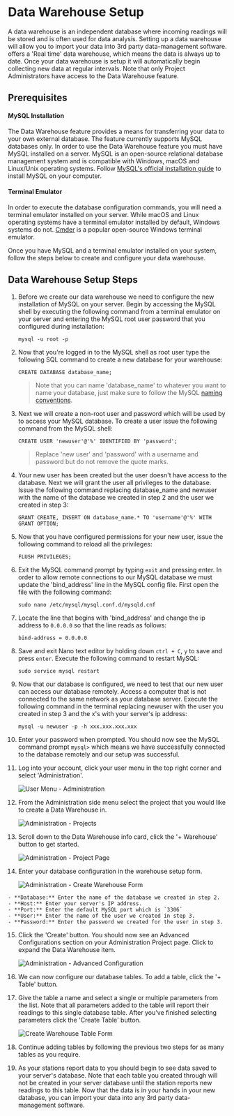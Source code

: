 # Data Warehouse Setup

A data warehouse is an independent database where incoming readings will be stored and is often used for data analysis. Setting up a data warehouse will allow you to import your data into 3rd party data-management software. <span class="app-name"></span> offers a 'Real time' data warehouse, which means the data is always up to date. Once your data warehouse is setup it will automatically begin collecting new data at regular intervals. Note that only Project Administrators have access to the Data Warehouse feature.

## Prerequisites

#### MySQL Installation

The Data Warehouse feature provides a means for transferring your data to your own external database. The feature currently supports MySQL databases only. In order to use the Data Warehouse feature you must have MySQL installed on a server. MySQL is an open-source relational database management system and is compatible with Windows, macOS and Linux/Unix operating systems. Follow <a href="https://dev.mysql.com/doc/refman/5.7/en/installing.html" target="_blank">MySQL's official installation guide</a> to install MySQL on your computer. 

#### Terminal Emulator

In order to execute the database configuration commands, you will need a terminal emulator installed on your server. While macOS and Linux operating systems have a terminal emulator installed by default, Windows systems do not. <a href="https://dev.mysql.com/doc/refman/5.7/en/installing.html" target="_blank">Cmder</a> is a popular open-source Windows terminal emulator. 

Once you have MySQL and a terminal emulator installed on your system, follow the steps below to create and configure your data warehouse.


## Data Warehouse Setup Steps

1.  Before we create our data warehouse we need to configure the new installation of MySQL on your server. Begin by accessing the MySQL shell by executing the following command from a terminal emulator on your server and entering the MySQL root user password that you configured during installation:

        mysql -u root -p
  
2.  Now that you're logged in to the MySQL shell as root user type the following SQL command to create a new database for your warehouse:

        CREATE DATABASE database_name;

    > Note that you can name 'database_name' to whatever you want to name your database, just make sure to follow the MySQL <a href="https://dev.mysql.com/doc/refman/8.0/en/identifiers.html">naming conventions</a>.

3.  Next we will create a non-root user and password which will be used by <span class="app-name"></span> to access your MySQL database. To create a user issue the following command from the MySQL shell:

        CREATE USER 'newuser'@'%' IDENTIFIED BY 'password';

    > Replace 'new user' and 'password' with a username and password but do not remove the quote marks.

4.  Your new user has been created but the user doesn't have access to the database. Next we will grant the user all privileges to the database. Issue the following command replacing database_name and newuser with the name of the database we created in step 2 and the user we created in step 3:

        GRANT CREATE, INSERT ON database_name.* TO 'username'@'%' WITH GRANT OPTION;

5.  Now that you have configured permissions for your new user, issue the following command to reload all the privileges:

        FLUSH PRIVILEGES;

6.  Exit the MySQL command prompt by typing `exit` and pressing enter. In order to allow remote connections to our MySQL database we must update the 'bind_address' line in the MySQL config file. First open the file with the following command:

        sudo nano /etc/mysql/mysql.conf.d/mysqld.cnf

7.  Locate the line that begins with 'bind_address' and change the ip address to `0.0.0.0` so that the line reads as follows:

        bind-address = 0.0.0.0

8.  Save and exit Nano text editor by holding down `ctrl + C`, `y` to save and press `enter`. Execute the following command to restart MySQL:

        sudo service mysql restart

9.  Now that our database is configured, we need to test that our new user can access our database remotely. Access a computer that is not connected to the same network as your database server. Execute the following command in the terminal replacing newuser with the user you created in step 3 and the x's with your server's ip address:

        mysql -u newuser -p -h xxx.xxx.xxx.xxx

10.  Enter your password when prompted. You should now see the MySQL command prompt `mysql>` which means we have successfully connected to the database remotely and our setup was successful.

11.  Log into your <span class="app-name"></span> account, click your user menu in the top right corner and select 'Administration'.
    
        ![User Menu - Administration](/img/user_menu_admin.png "Select Administration from the User Menu")

12.  From the Administration side menu select the project that you would like to create a Data Warehouse in.

        ![Administration - Projects](/img/admin_menu_projects.png "Select a project")

13.  Scroll down to the Data Warehouse info card, click the '+ Warehouse' button to get started.

    
        ![Administration - Project Page](/img/admin_project_page.png "Click the '+ Warehouse' button")

14.  Enter your database configuration in the warehouse setup form.

        ![Administration - Create Warehouse Form](/img/create_warehouse_form.png "Fill in your database details") 

    - **Database:** Enter the name of the database we created in step 2.
    - **Host:** Enter your server's IP address.
    - **Port:** Enter the default MySQL port which is `3306`
    - **User:** Enter the name of the user we created in step 3.
    - **Password:** Enter the password we created for the user in step 3.

15.  Click the 'Create' button. You should now see an Advanced Configurations section on your Administration Project page. Click to expand the Data Warehouse item.

        ![Administration - Advanced Configuration](/img/warehouse_advanced_config.png "Click to expand the Data Warehouse item") 

16. We can now configure our database tables. To add a table, click the '+ Table' button.

17. Give the table a name and select a single or multiple parameters from the list. Note that all parameters added to the table will report their readings to this single database table. After you've finished selecting parameters click the 'Create Table' button.

    ![Create Warehouse Table Form](/img/create_warehouse_table.png "Configure your warehouse table")

18. Continue adding tables by following the previous two steps for as many tables as you require.

19. As your stations report data to <span class="app-name"></span> you should begin to see data saved to your server's database. Note that each table you created through <span class="app-name"></span> will not be created in your server database until the station reports new readings to this table. Now that the data is in your hands in your new database, you can import your data into any 3rd party data-management software.
  
